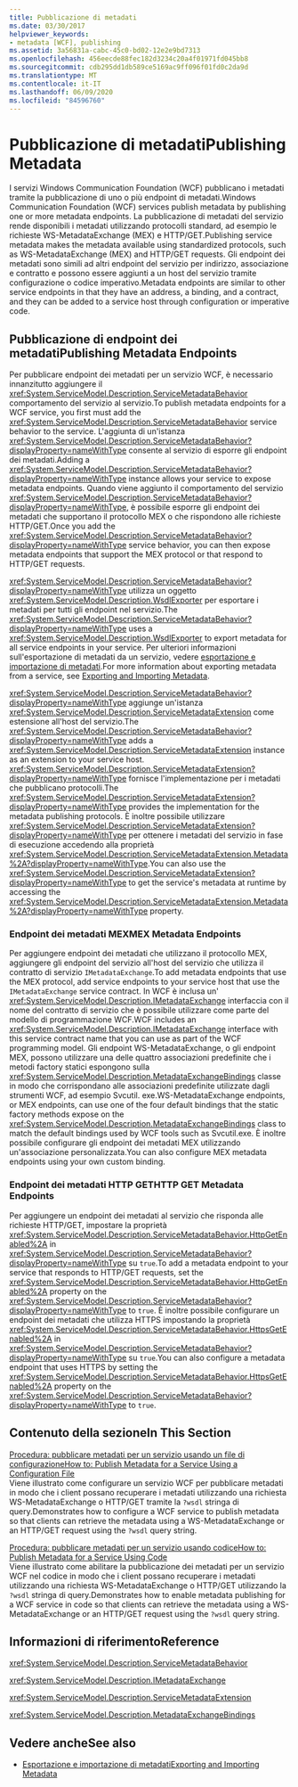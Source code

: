 ```yaml
---
title: Pubblicazione di metadati
ms.date: 03/30/2017
helpviewer_keywords:
- metadata [WCF], publishing
ms.assetid: 3a56831a-cabc-45c0-bd02-12e2e9bd7313
ms.openlocfilehash: 456eecde88fec182d3234c20a4f01971fd045bb8
ms.sourcegitcommit: cdb295dd1db589ce5169ac9ff096f01fd0c2da9d
ms.translationtype: MT
ms.contentlocale: it-IT
ms.lasthandoff: 06/09/2020
ms.locfileid: "84596760"
---
```

# <a name="publishing-metadata"></a><span data-ttu-id="46dc7-102">Pubblicazione di metadati</span><span class="sxs-lookup"><span data-stu-id="46dc7-102">Publishing Metadata</span></span>
<span data-ttu-id="46dc7-103">I servizi Windows Communication Foundation (WCF) pubblicano i metadati tramite la pubblicazione di uno o più endpoint di metadati.</span><span class="sxs-lookup"><span data-stu-id="46dc7-103">Windows Communication Foundation (WCF) services publish metadata by publishing one or more metadata endpoints.</span></span> <span data-ttu-id="46dc7-104">La pubblicazione di metadati del servizio rende disponibili i metadati utilizzando protocolli standard, ad esempio le richieste WS-MetadataExchange (MEX) e HTTP/GET.</span><span class="sxs-lookup"><span data-stu-id="46dc7-104">Publishing service metadata makes the metadata available using standardized protocols, such as WS-MetadataExchange (MEX) and HTTP/GET requests.</span></span> <span data-ttu-id="46dc7-105">Gli endpoint dei metadati sono simili ad altri endpoint del servizio per indirizzo, associazione e contratto e possono essere aggiunti a un host del servizio tramite configurazione o codice imperativo.</span><span class="sxs-lookup"><span data-stu-id="46dc7-105">Metadata endpoints are similar to other service endpoints in that they have an address, a binding, and a contract, and they can be added to a service host through configuration or imperative code.</span></span>  
  
## <a name="publishing-metadata-endpoints"></a><span data-ttu-id="46dc7-106">Pubblicazione di endpoint dei metadati</span><span class="sxs-lookup"><span data-stu-id="46dc7-106">Publishing Metadata Endpoints</span></span>  
 <span data-ttu-id="46dc7-107">Per pubblicare endpoint dei metadati per un servizio WCF, è necessario innanzitutto aggiungere il <xref:System.ServiceModel.Description.ServiceMetadataBehavior> comportamento del servizio al servizio.</span><span class="sxs-lookup"><span data-stu-id="46dc7-107">To publish metadata endpoints for a WCF service, you first must add the <xref:System.ServiceModel.Description.ServiceMetadataBehavior> service behavior to the service.</span></span> <span data-ttu-id="46dc7-108">L'aggiunta di un'istanza <xref:System.ServiceModel.Description.ServiceMetadataBehavior?displayProperty=nameWithType> consente al servizio di esporre gli endpoint dei metadati.</span><span class="sxs-lookup"><span data-stu-id="46dc7-108">Adding a <xref:System.ServiceModel.Description.ServiceMetadataBehavior?displayProperty=nameWithType> instance allows your service to expose metadata endpoints.</span></span> <span data-ttu-id="46dc7-109">Quando viene aggiunto il comportamento del servizio <xref:System.ServiceModel.Description.ServiceMetadataBehavior?displayProperty=nameWithType>, è possibile esporre gli endpoint dei metadati che supportano il protocollo MEX o che rispondono alle richieste HTTP/GET.</span><span class="sxs-lookup"><span data-stu-id="46dc7-109">Once you add the <xref:System.ServiceModel.Description.ServiceMetadataBehavior?displayProperty=nameWithType> service behavior, you can then expose metadata endpoints that support the MEX protocol or that respond to HTTP/GET requests.</span></span>  
  
 <span data-ttu-id="46dc7-110"><xref:System.ServiceModel.Description.ServiceMetadataBehavior?displayProperty=nameWithType> utilizza un oggetto <xref:System.ServiceModel.Description.WsdlExporter> per esportare i metadati per tutti gli endpoint nel servizio.</span><span class="sxs-lookup"><span data-stu-id="46dc7-110">The <xref:System.ServiceModel.Description.ServiceMetadataBehavior?displayProperty=nameWithType> uses a <xref:System.ServiceModel.Description.WsdlExporter> to export metadata for all service endpoints in your service.</span></span> <span data-ttu-id="46dc7-111">Per ulteriori informazioni sull'esportazione di metadati da un servizio, vedere [esportazione e importazione di metadati](exporting-and-importing-metadata.md).</span><span class="sxs-lookup"><span data-stu-id="46dc7-111">For more information about exporting metadata from a service, see [Exporting and Importing Metadata](exporting-and-importing-metadata.md).</span></span>  
  
 <span data-ttu-id="46dc7-112"><xref:System.ServiceModel.Description.ServiceMetadataBehavior?displayProperty=nameWithType> aggiunge un'istanza <xref:System.ServiceModel.Description.ServiceMetadataExtension> come estensione all'host del servizio.</span><span class="sxs-lookup"><span data-stu-id="46dc7-112">The <xref:System.ServiceModel.Description.ServiceMetadataBehavior?displayProperty=nameWithType> adds a <xref:System.ServiceModel.Description.ServiceMetadataExtension> instance as an extension to your service host.</span></span> <span data-ttu-id="46dc7-113"><xref:System.ServiceModel.Description.ServiceMetadataExtension?displayProperty=nameWithType> fornisce l'implementazione per i metadati che pubblicano protocolli.</span><span class="sxs-lookup"><span data-stu-id="46dc7-113">The <xref:System.ServiceModel.Description.ServiceMetadataExtension?displayProperty=nameWithType> provides the implementation for the metadata publishing protocols.</span></span> <span data-ttu-id="46dc7-114">È inoltre possibile utilizzare <xref:System.ServiceModel.Description.ServiceMetadataExtension?displayProperty=nameWithType> per ottenere i metadati del servizio in fase di esecuzione accedendo alla proprietà <xref:System.ServiceModel.Description.ServiceMetadataExtension.Metadata%2A?displayProperty=nameWithType>.</span><span class="sxs-lookup"><span data-stu-id="46dc7-114">You can also use the <xref:System.ServiceModel.Description.ServiceMetadataExtension?displayProperty=nameWithType> to get the service's metadata at runtime by accessing the <xref:System.ServiceModel.Description.ServiceMetadataExtension.Metadata%2A?displayProperty=nameWithType> property.</span></span>  
  
### <a name="mex-metadata-endpoints"></a><span data-ttu-id="46dc7-115">Endpoint dei metadati MEX</span><span class="sxs-lookup"><span data-stu-id="46dc7-115">MEX Metadata Endpoints</span></span>  
 <span data-ttu-id="46dc7-116">Per aggiungere endpoint dei metadati che utilizzano il protocollo MEX, aggiungere gli endpoint del servizio all'host del servizio che utilizza il contratto di servizio `IMetadataExchange`.</span><span class="sxs-lookup"><span data-stu-id="46dc7-116">To add metadata endpoints that use the MEX protocol, add service endpoints to your service host that use the `IMetadataExchange` service contract.</span></span> <span data-ttu-id="46dc7-117">In WCF è inclusa un' <xref:System.ServiceModel.Description.IMetadataExchange> interfaccia con il nome del contratto di servizio che è possibile utilizzare come parte del modello di programmazione WCF.</span><span class="sxs-lookup"><span data-stu-id="46dc7-117">WCF includes an <xref:System.ServiceModel.Description.IMetadataExchange> interface with this service contract name that you can use as part of the WCF programming model.</span></span> <span data-ttu-id="46dc7-118">Gli endpoint WS-MetadataExchange, o gli endpoint MEX, possono utilizzare una delle quattro associazioni predefinite che i metodi factory statici espongono sulla <xref:System.ServiceModel.Description.MetadataExchangeBindings> classe in modo che corrispondano alle associazioni predefinite utilizzate dagli strumenti WCF, ad esempio Svcutil. exe.</span><span class="sxs-lookup"><span data-stu-id="46dc7-118">WS-MetadataExchange endpoints, or MEX endpoints, can use one of the four default bindings that the static factory methods expose on the <xref:System.ServiceModel.Description.MetadataExchangeBindings> class to match the default bindings used by WCF tools such as Svcutil.exe.</span></span> <span data-ttu-id="46dc7-119">È inoltre possibile configurare gli endpoint dei metadati MEX utilizzando un'associazione personalizzata.</span><span class="sxs-lookup"><span data-stu-id="46dc7-119">You can also configure MEX metadata endpoints using your own custom binding.</span></span>  
  
### <a name="http-get-metadata-endpoints"></a><span data-ttu-id="46dc7-120">Endpoint dei metadati HTTP GET</span><span class="sxs-lookup"><span data-stu-id="46dc7-120">HTTP GET Metadata Endpoints</span></span>  
 <span data-ttu-id="46dc7-121">Per aggiungere un endpoint dei metadati al servizio che risponda alle richieste HTTP/GET, impostare la proprietà <xref:System.ServiceModel.Description.ServiceMetadataBehavior.HttpGetEnabled%2A> in <xref:System.ServiceModel.Description.ServiceMetadataBehavior?displayProperty=nameWithType> su `true`.</span><span class="sxs-lookup"><span data-stu-id="46dc7-121">To add a metadata endpoint to your service that responds to HTTP/GET requests, set the <xref:System.ServiceModel.Description.ServiceMetadataBehavior.HttpGetEnabled%2A> property on the <xref:System.ServiceModel.Description.ServiceMetadataBehavior?displayProperty=nameWithType> to `true`.</span></span> <span data-ttu-id="46dc7-122">È inoltre possibile configurare un endpoint dei metadati che utilizza HTTPS impostando la proprietà <xref:System.ServiceModel.Description.ServiceMetadataBehavior.HttpsGetEnabled%2A> in <xref:System.ServiceModel.Description.ServiceMetadataBehavior?displayProperty=nameWithType> su `true`.</span><span class="sxs-lookup"><span data-stu-id="46dc7-122">You can also configure a metadata endpoint that uses HTTPS by setting the <xref:System.ServiceModel.Description.ServiceMetadataBehavior.HttpsGetEnabled%2A> property on the <xref:System.ServiceModel.Description.ServiceMetadataBehavior?displayProperty=nameWithType> to `true`.</span></span>  
  
## <a name="in-this-section"></a><span data-ttu-id="46dc7-123">Contenuto della sezione</span><span class="sxs-lookup"><span data-stu-id="46dc7-123">In This Section</span></span>  
 [<span data-ttu-id="46dc7-124">Procedura: pubblicare metadati per un servizio usando un file di configurazione</span><span class="sxs-lookup"><span data-stu-id="46dc7-124">How to: Publish Metadata for a Service Using a Configuration File</span></span>](how-to-publish-metadata-for-a-service-using-a-configuration-file.md)  
 <span data-ttu-id="46dc7-125">Viene illustrato come configurare un servizio WCF per pubblicare metadati in modo che i client possano recuperare i metadati utilizzando una richiesta WS-MetadataExchange o HTTP/GET tramite la `?wsdl` stringa di query.</span><span class="sxs-lookup"><span data-stu-id="46dc7-125">Demonstrates how to configure a WCF service to publish metadata so that clients can retrieve the metadata using a WS-MetadataExchange or an HTTP/GET request using the `?wsdl` query string.</span></span>  
  
 [<span data-ttu-id="46dc7-126">Procedura: pubblicare metadati per un servizio usando codice</span><span class="sxs-lookup"><span data-stu-id="46dc7-126">How to: Publish Metadata for a Service Using Code</span></span>](how-to-publish-metadata-for-a-service-using-code.md)  
 <span data-ttu-id="46dc7-127">Viene illustrato come abilitare la pubblicazione dei metadati per un servizio WCF nel codice in modo che i client possano recuperare i metadati utilizzando una richiesta WS-MetadataExchange o HTTP/GET utilizzando la `?wsdl` stringa di query.</span><span class="sxs-lookup"><span data-stu-id="46dc7-127">Demonstrates how to enable metadata publishing for a WCF service in code so that clients can retrieve the metadata using a WS-MetadataExchange or an HTTP/GET request using the `?wsdl` query string.</span></span>  
  
## <a name="reference"></a><span data-ttu-id="46dc7-128">Informazioni di riferimento</span><span class="sxs-lookup"><span data-stu-id="46dc7-128">Reference</span></span>  
 <xref:System.ServiceModel.Description.ServiceMetadataBehavior>  
  
 <xref:System.ServiceModel.Description.IMetadataExchange>  
  
 <xref:System.ServiceModel.Description.ServiceMetadataExtension>  
  
 <xref:System.ServiceModel.Description.MetadataExchangeBindings>  
  
## <a name="see-also"></a><span data-ttu-id="46dc7-129">Vedere anche</span><span class="sxs-lookup"><span data-stu-id="46dc7-129">See also</span></span>

- [<span data-ttu-id="46dc7-130">Esportazione e importazione di metadati</span><span class="sxs-lookup"><span data-stu-id="46dc7-130">Exporting and Importing Metadata</span></span>](exporting-and-importing-metadata.md)
